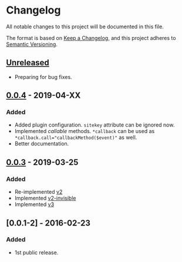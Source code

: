 # Changelog
All notable changes to this project will be documented in this file.

The format is based on [Keep a Changelog](https://keepachangelog.com/en/1.0.0/),
and this project adheres to [Semantic Versioning](https://semver.org/spec/v2.0.0.html).

## [Unreleased]

- Preparing for bug fixes.

## [0.0.4] - 2019-04-XX
### Added
- Added plugin configuration. `sitekey` attribute can be ignored now.
- Implemented _callable_ methods. `*callback` can be used as `*callback.call="callbackMethod($event)"` as well.
- Better documentation.

## [0.0.3] - 2019-03-25
### Added
- Re-implemented [v2](https://developers.google.com/recaptcha/docs/display)
- Implemented [v2-invisible](https://developers.google.com/recaptcha/docs/invisible)
- Implemented [v3](https://developers.google.com/recaptcha/docs/v3)

## [0.0.1-2] - 2016-02-23
### Added
- 1st public release.

[Unreleased]: https://github.com/dragoscirjan/aurelia-content-loader/compare/v0.0.4...HEAD
[0.0.4]: https://github.com/dragoscirjan/aurelia-content-loader/compare/v0.0.3...v0.0.4
[0.0.3]: https://github.com/dragoscirjan/aurelia-content-loader/compare/v0.0.1...v0.0.3
[0.0.1]: https://github.com/dragoscirjan/aurelia-content-loader/releases/tag/v0.0.1